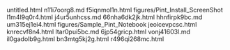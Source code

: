 untitled.html
n11i7oorg8.md
f5iqnmol1n.html
figures/Pint_Install_ScreenShot
l1m4l9q0r4.html
j4ur5unhcss.md
66nha6dk2jk.html
hhnfirpk9bc.md
um315ej1ei4.html
figures/Sample_Pint_Notebook
jeoicevpcsc.html
knrecvf8n4.html
ltar0pui5bc.md
6jp54gricp.html
vonj41603l.md
il0gadolb9g.html
bn3mtg5kj2g.html
r496qi268mc.html